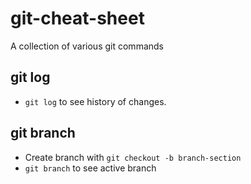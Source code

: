 # git-cheat-sheet

A collection of various git commands

## git log

* `git log` to see history of changes.

## git branch

* Create branch with `git checkout -b branch-section`
* `git branch` to see active branch
